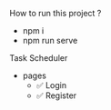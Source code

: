 How to run this project ? 
 - npm i
 - npm run serve
 
Task Scheduler
  - pages
    - ✅ Login
    - ✅ Register
   
